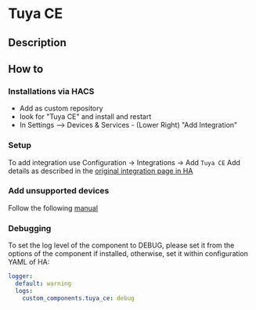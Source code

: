 # Tuya CE

## Description

## How to

### Installations via HACS

- Add as custom repository
- look for "Tuya CE" and install and restart
- In Settings  --> Devices & Services - (Lower Right) "Add Integration"

### Setup

To add integration use Configuration -> Integrations -> Add `Tuya CE`
Add details as described in the [original integration page in HA](https://www.home-assistant.io/integrations/tuya/)

### Add unsupported devices

Follow the following [manual](SUPPORT_NEW_DEVICES.md)

### Debugging

To set the log level of the component to DEBUG, please set it from the options of the component if installed, otherwise, set it within configuration YAML of HA:

```yaml
logger:
  default: warning
  logs:
    custom_components.tuya_ce: debug
```
